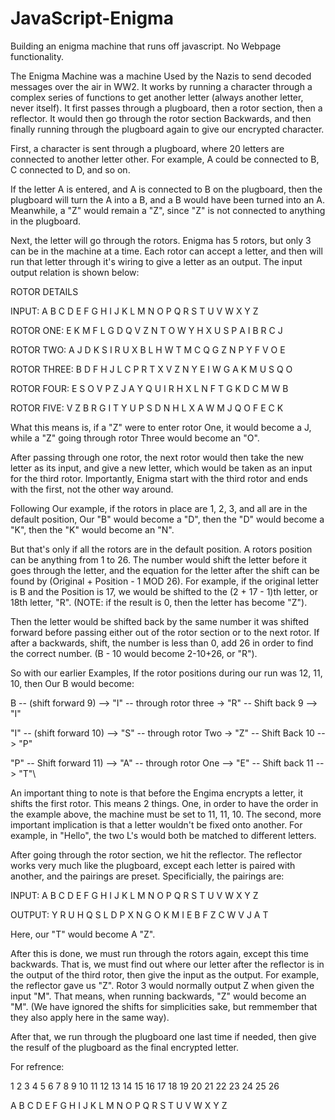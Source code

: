 # JavaScript-Enigma

Building an enigma machine that runs off javascript. No Webpage functionality.

The Enigma Machine was a machine Used by the Nazis to send decoded messages over the air in WW2. It works by running a character through a complex series of functions to get another letter (always another letter, never itself). It first passes through a plugboard, then a rotor section, then a reflector. It would then go through the rotor section Backwards, and then finally running through the plugboard again to give our encrypted character. 

First, a character is sent through a plugboard, where 20 letters are connected to another letter other. For example, A could be connected to B, C connected to D, and so on.

If the letter A is entered, and A is connected to B on the plugboard, then the plugboard will turn the A into a B, and a B would have been turned into an A. Meanwhile, a "Z" would remain a "Z", since "Z" is not connected to anything in the plugboard. 

Next, the letter will go through the rotors. Enigma has 5 rotors, but only 3 can be in the machine at a time. Each rotor can accept a letter, and then will run that letter through it's wiring to give a letter as an output. The input output relation is shown below:

ROTOR DETAILS

INPUT:        A B C D E F G H I J K L M N O P Q R S T U V W X Y Z 

ROTOR ONE:    E K M F L G D Q V Z N T O W Y H X U S P A I B R C J

ROTOR TWO:    A J D K S I R U X B L H W T M C Q G Z N P Y F V O E

ROTOR THREE:  B D F H J L C P R T X V Z N Y E I W G A K M U S Q O

ROTOR FOUR:   E S O V P Z J A Y Q U I R H X L N F T G K D C M W B

ROTOR FIVE:   V Z B R G I T Y U P S D N H L X A W M J Q O F E C K

What this means is, if a "Z" were to enter rotor One, it would become a J, while a "Z" going through rotor Three would become an "O".

After passing through one rotor, the next rotor would then take the new letter as its input, and give a new letter, which would be taken as an input for the third rotor. Importantly, Enigma start with the third rotor and ends with the first, not the other way around.

Following Our example, if the rotors in place are 1, 2, 3, and all are in the default position, Our "B" would become a "D", then the "D" would become a "K", then the "K" would become an "N".

But that's only if all the rotors are in the default position. A rotors position can be anything from 1 to 26. The number would shift the letter before it goes through the letter, and the equation for the letter after the shift can be found by (Original + Position - 1 MOD 26). For example, if the original letter is B and the Position is 17, we would be shifted to the (2 + 17 - 1)th letter, or 18th letter, "R". (NOTE: if the result is 0, then the letter has become "Z"). 


Then the letter would be shifted back by the same number it was shifted forward before passing either out of the rotor section or to the next rotor. If after a backwards, shift, the number is less than 0, add 26 in order to find the correct number. (B - 10 would become 2-10+26, or "R").

So with our earlier Examples, If the rotor positions during our run was 12, 11, 10, then Our B would become:

B -- (shift forward 9) --> "I" -- through rotor three -> "R" -- Shift back 9 --> "I"

"I" -- (shift forward 10) --> "S" -- through rotor Two -> "Z" -- Shift Back 10 --> "P"

"P" -- Shift forward 11) --> "A" -- through rotor One --> "E" -- Shift back 11 --> "T"\

An important thing to note is that before the Engima encrypts a letter, it shifts the first rotor. This means 2 things. One, in order to have the order in the example above, the machine must be set to 11, 11, 10. The second, more important implication is that a letter wouldn't be fixed onto another. For example, in "Hello", the two L's would both be matched to different letters.

After going through the rotor section, we hit the reflector. The reflector works very much like the plugboard, except each letter is paired with another, and the pairings are preset. Specificially, the pairings are:

INPUT:  A B C D E F G H I J K L M N O P Q R S T U V W X Y Z 

OUTPUT: Y R U H Q S L D P X N G O K M I E B F Z C W V J A T

Here, our "T" would become A "Z".

After this is done, we must run through the rotors again, except this time backwards. That is, we must find out where our letter after the reflector is in the output of the third rotor, then give the input as the output. For example, the reflector gave us "Z". Rotor 3 would normally output Z when given the input "M". That means, when running backwards, "Z" would become an "M". (We have ignored the shifts for simplicities sake, but remmember that they also apply here in the same way).

After that, we run through the plugboard one last time if needed, then give the resulf of the plugboard as the final encrypted letter.

For refrence:

1   2   3   4   5   6   7   8   9   10  11  12  13  14  15  16  17  18  19  20  21  22  23  24  25  26

A   B   C   D   E   F   G   H   I   J   K   L   M   N   O   P   Q   R   S   T   U   V   W   X   Y   Z 
